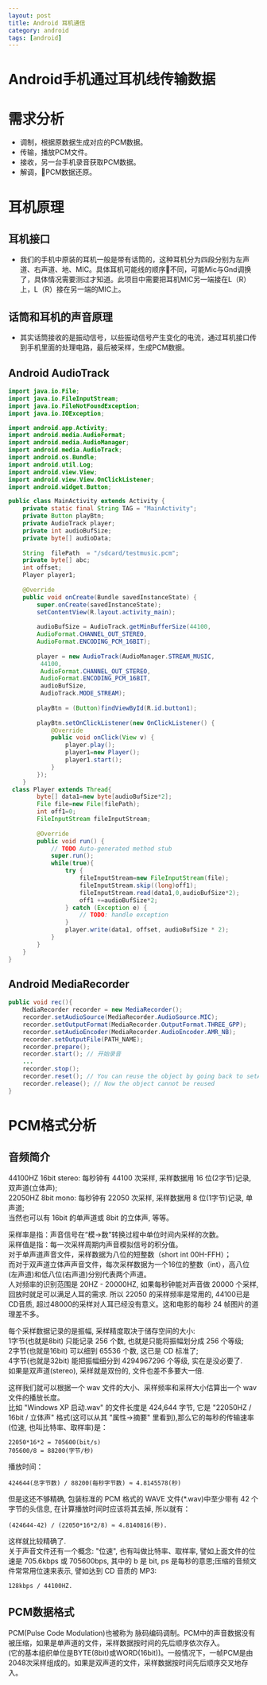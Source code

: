 ```yaml
---
layout: post
title: Android 耳机通信
category: android
tags: [android]
---
```


# Android手机通过耳机线传输数据

# 需求分析
+ 调制，根据原数据生成对应的PCM数据。
+ 传输，播放PCM文件。
+ 接收，另一台手机录音获取PCM数据。
+ 解调，PCM数据还原。
# 耳机原理
## 耳机接口
* 我们的手机中原装的耳机一般是带有话筒的，这种耳机分为四段分别为左声道、右声道、地、MIC。具体耳机可能线的顺序不同，可能Mic与Gnd调换了，具体情况需要测过才知道。此项目中需要把耳机MIC另一端接在L（R）上，L（R）接在另一端的MIC上。
## 话筒和耳机的声音原理
* 其实话筒接收的是振动信号，以些振动信号产生变化的电流，通过耳机接口传到手机里面的处理电路，最后被采样，生成PCM数据。

## Android AudioTrack
```java
import java.io.File;
import java.io.FileInputStream;
import java.io.FileNotFoundException;
import java.io.IOException;

import android.app.Activity;
import android.media.AudioFormat;
import android.media.AudioManager;
import android.media.AudioTrack;
import android.os.Bundle;
import android.util.Log;
import android.view.View;
import android.view.View.OnClickListener;
import android.widget.Button;

public class MainActivity extends Activity {
    private static final String TAG = "MainActivity";
    private Button playBtn;
    private AudioTrack player;
    private int audioBufSize;
    private byte[] audioData;
    
    String  filePath  = "/sdcard/testmusic.pcm";
    private byte[] abc;
    int offset;
    Player player1;
    
    @Override
    public void onCreate(Bundle savedInstanceState) {
        super.onCreate(savedInstanceState);
        setContentView(R.layout.activity_main);
        
        audioBufSize = AudioTrack.getMinBufferSize(44100, 
        AudioFormat.CHANNEL_OUT_STEREO, 
        AudioFormat.ENCODING_PCM_16BIT);
        
        player = new AudioTrack(AudioManager.STREAM_MUSIC,
         44100,
         AudioFormat.CHANNEL_OUT_STEREO,
         AudioFormat.ENCODING_PCM_16BIT,
         audioBufSize,
         AudioTrack.MODE_STREAM);
 
        playBtn = (Button)findViewById(R.id.button1);
        
        playBtn.setOnClickListener(new OnClickListener() {
			@Override
			public void onClick(View v) {
				player.play();			
				player1=new Player();
				player1.start();
            }
        });
    }
 class Player extends Thread{
    	byte[] data1=new byte[audioBufSize*2];
    	File file=new File(filePath);
    	int off1=0;
    	FileInputStream fileInputStream;
		
    	@Override
    	public void run() {
    		// TODO Auto-generated method stub
    		super.run();	
    		while(true){
    			try {
    				fileInputStream=new FileInputStream(file);
    				fileInputStream.skip((long)off1);
        			fileInputStream.read(data1,0,audioBufSize*2);
        			off1 +=audioBufSize*2;    			
    			} catch (Exception e) {
    				// TODO: handle exception
    			}
                player.write(data1, offset, audioBufSize * 2);			 
			}
    	}
    }
}

```

## Android MediaRecorder
```java
public void rec(){
    MediaRecorder recorder = new MediaRecorder();
    recorder.setAudioSource(MediaRecorder.AudioSource.MIC);
    recorder.setOutputFormat(MediaRecorder.OutputFormat.THREE_GPP);
    recorder.setAudioEncoder(MediaRecorder.AudioEncoder.AMR_NB);
    recorder.setOutputFile(PATH_NAME);
    recorder.prepare();
    recorder.start(); // 开始录音
    ...
    recorder.stop();
    recorder.reset(); // You can reuse the object by going back to setAudioSource() step
    recorder.release(); // Now the object cannot be reused
}
```
# PCM格式分析
## 音频简介
44100HZ 16bit stereo: 每秒钟有 44100 次采样, 采样数据用 16 位(2字节)记录, 双声道(立体声);    
22050HZ 8bit    mono: 每秒钟有 22050 次采样, 采样数据用 8 位(1字节)记录, 单声道;    
当然也可以有 16bit 的单声道或 8bit 的立体声, 等等。

采样率是指：声音信号在“模→数”转换过程中单位时间内采样的次数。    
采样值是指：每一次采样周期内声音模拟信号的积分值。    
对于单声道声音文件，采样数据为八位的短整数（short int 00H-FFH）；    
而对于双声道立体声声音文件，每次采样数据为一个16位的整数（int），高八位(左声道)和低八位(右声道)分别代表两个声道。    
人对频率的识别范围是 20HZ - 20000HZ, 如果每秒钟能对声音做 20000 个采样, 回放时就足可以满足人耳的需求. 所以 22050 的采样频率是常用的, 44100已是CD音质, 超过48000的采样对人耳已经没有意义。这和电影的每秒 24 帧图片的道理差不多。    


每个采样数据记录的是振幅, 采样精度取决于储存空间的大小:     
1字节(也就是8bit) 只能记录 256 个数, 也就是只能将振幅划分成 256 个等级;    
2字节(也就是16bit) 可以细到 65536 个数, 这已是 CD 标准了;    
4字节(也就是32bit) 能把振幅细分到 4294967296 个等级, 实在是没必要了.    
如果是双声道(stereo), 采样就是双份的, 文件也差不多要大一倍.    


这样我们就可以根据一个 wav 文件的大小、采样频率和采样大小估算出一个 wav 文件的播放长度。    
比如 "Windows XP 启动.wav" 的文件长度是 424,644 字节, 它是 "22050HZ / 16bit / 立体声" 格式(这可以从其 "属性->摘要" 里看到),那么它的每秒的传输速率(位速, 也叫比特率、取样率)是：    

    22050*16*2 = 705600(bit/s)    
    705600/8 = 88200(字节/秒)    
播放时间：

    424644(总字节数) / 88200(每秒字节数) ≈ 4.8145578(秒) 
但是这还不够精确, 包装标准的 PCM 格式的  WAVE 文件(*.wav)中至少带有 42 个字节的头信息, 在计算播放时间时应该将其去掉, 所以就有：

    (424644-42) / (22050*16*2/8) ≈ 4.8140816(秒).     
这样就比较精确了.    
关于声音文件还有一个概念: "位速", 也有叫做比特率、取样率, 譬如上面文件的位速是 705.6kbps 或 705600bps, 其中的 b 是 bit, ps 是每秒的意思;压缩的音频文件常常用位速来表示, 譬如达到 CD 音质的 MP3: 

    128kbps / 44100HZ.

 ## PCM数据格式

 PCM(Pulse Code Modulation)也被称为 脉码编码调制。PCM中的声音数据没有被压缩，如果是单声道的文件，采样数据按时间的先后顺序依次存入。    
 (它的基本组织单位是BYTE(8bit)或WORD(16bit))。一般情况下，一帧PCM是由2048次采样组成的。如果是双声道的文件，采样数据按时间先后顺序交叉地存入。